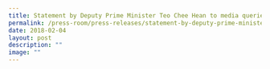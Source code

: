 ```yaml
---
title: Statement by Deputy Prime Minister Teo Chee Hean to media queries
permalink: /press-room/press-releases/statement-by-deputy-prime-minister-teo-chee-hean-to-media-queries/
date: 2018-02-04
layout: post
description: ""
image: ""
---
```

